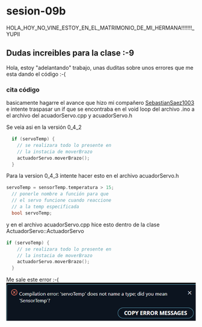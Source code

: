 # sesion-09b

HOLA_HOY_NO_VINE_ESTOY_EN_EL_MATRIMONIO_DE_MI_HERMANA!!!!!!!_YUPII

## Dudas increibles para la clase :-9

Hola, estoy "adelantando" trabajo, unas duditas sobre unos errores que me esta dando el código :-(

### cita código

basicamente hagarre el avance que hizo mi compañero [SebastianSaez1003](https://github.com/SebastianSaez1003/dis8645-2025-02-procesos) e intente traspasar un if que se encontraba en el void loop del archivo .ino a el archivo del acuadorServo.cpp y acuadorServo.h 

Se veia asi en la versión 0_4_2
```cpp
  if (servoTemp) {
    // se realizara todo lo presente en
    // la instacia de moverBrazo
    actuadorServo.moverBrazo();
  }
```
Para la version 0_4_3 intente hacer esto en el archivo acuadorServo.h 

```cpp
servoTemp = sensorTemp.temperatura > 15;
  // ponerle nombre a función para que 
  // el servo funcione cuando reaccione
  // a la temp especificada
  bool servoTemp;
```
y en el archivo acuadorServo.cpp hice esto dentro de la clase ActuadorServo::ActuadorServo

```cpp
if (servoTemp) {
    // se realizara todo lo presente en
    // la instacia de moverBrazo
    actuadorServo.moverBrazo();
  }
```
Me sale este error :-(
![error](imagenes/robotFriolento_0_4_3_error.png)
